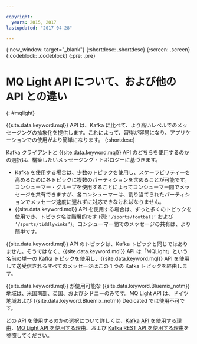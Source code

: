 ```yaml
---

copyright:
  years: 2015, 2017
lastupdated: "2017-04-28"

---
```


{:new_window: target="_blank"}
{:shortdesc: .shortdesc}
{:screen: .screen}
{:codeblock: .codeblock}
{:pre: .pre}

# MQ Light API について、および他の API との違い
{: #mqlight}

{{site.data.keyword.mql}} API は、Kafka に比べて、より高いレベルでのメッセージングの抽象化を提供します。これによって、習得が容易になり、アプリケーションでの使用がより簡単になります。
{:shortdesc}

Kafka クライアントと {{site.data.keyword.mql}} API のどちらを使用するのかの選択は、構築したいメッセージング・トポロジーに基づきます。

* Kafka を使用する場合は、少数のトピックを使用し、スケーラビリティーを高めるために各トピックに複数のパーティションを含めることが可能です。コンシューマー・グループを使用することによってコンシューマー間でメッセージを共有できますが、各コンシューマーは、割り当てられたパーティションでメッセージ速度に遅れずに対応できなければなりません。
* {{site.data.keyword.mql}} API を使用する場合は、ずっと多くのトピックを使用でき、トピック名は階層的です (例: <code>‘/sports/football’</code> および <code>‘/sports/tiddlywinks’</code>)。コンシューマー間でのメッセージの共有は、より簡単です。

{{site.data.keyword.mql}} API のトピックは、Kafka トピックと同じではありません。そうではなく、{{site.data.keyword.mql}} API は「MQLight」という名前の単一の Kafka トピックを使用し、{{site.data.keyword.mql}} API を使用して送受信されるすべてのメッセージはこの 1 つの Kafka トピックを経由します。

{{site.data.keyword.mql}} が使用可能な {{site.data.keyword.Bluemix_notm}} 地域は、米国南部、英国、およびシドニーのみです。MQ Light API は、ドイツ地域および {{site.data.keyword.Bluemix_notm}} Dedicated では使用不可です。

<!-- begin PRODUCTION ONLY -->
どの API を使用するのかの選択について詳しくは、[Kafka API を使用する理由](/docs/services/MessageHub/messagehub054.html)、[MQ Light API を使用する理由](/docs/services/MessageHub/messagehub076.html)、および [Kafka REST API を使用する理由](/docs/services/MessageHub/messagehub065.html)を参照してください。
<!-- end PRODUCTION ONLY -->
